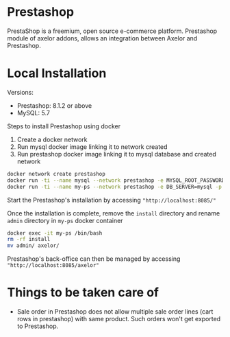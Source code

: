 Prestashop
================================

PrestaShop is a freemium, open source e-commerce platform. Prestashop module of axelor addons, allows an integration between Axelor and Prestashop.

Local Installation
================================

Versions:
* Prestashop: 8.1.2 or above
* MySQL: 5.7

Steps to install Prestashop using docker
1. Create a docker network
2. Run mysql docker image linking it to network created
3. Run prestashop docker image linking it to mysql database and created network

```bash
docker network create prestashop
docker run -ti --name mysql --network prestashop -e MYSQL_ROOT_PASSWORD=admin -p 3307:3306 -d mysql:5.7
docker run -ti --name my-ps --network prestashop -e DB_SERVER=mysql -p 8085:80 -d prestashop/prestashop:8.1.2
```
Start the Prestashop's installation by accessing `"http://localhost:8085/"`

Once the installation is complete, remove the `install` directory and rename `admin` directory in `my-ps` docker container

```bash
docker exec -it my-ps /bin/bash
rm -rf install
mv admin/ axelor/
```

Prestashop's back-office can then be managed by accessing `"http://localhost:8085/axelor"` 

Things to be taken care of
================================
* Sale order in Prestashop does not allow multiple sale order lines (cart rows in prestashop) with same product. Such orders won't get exported to Prestashop.